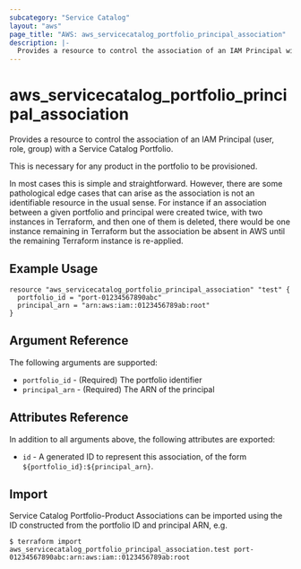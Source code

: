 ```yaml
---
subcategory: "Service Catalog"
layout: "aws"
page_title: "AWS: aws_servicecatalog_portfolio_principal_association"
description: |-
  Provides a resource to control the association of an IAM Principal with a Service Catalog Portfolio
---
```


# aws_servicecatalog_portfolio_principal_association

Provides a resource to control the association of an IAM Principal (user, role, group) 
with a Service Catalog Portfolio.

This is necessary for any product in the portfolio to be provisioned.

In most cases this is simple and straightforward. 
However, there are some pathological edge cases that can arise 
as the association is not an identifiable resource in the usual sense. 
For instance if an association between a given portfolio and principal were created twice,
with two instances in Terraform, and then one of them is deleted, 
there would be one instance remaining in Terraform but
the association be absent in AWS until the remaining Terraform instance is re-applied.   


## Example Usage

```hcl
resource "aws_servicecatalog_portfolio_principal_association" "test" {
  portfolio_id = "port-01234567890abc"
  principal_arn = "arn:aws:iam::0123456789ab:root"
}
```

## Argument Reference

The following arguments are supported:

* `portfolio_id` - (Required) The portfolio identifier
* `principal_arn` - (Required) The ARN of the principal


## Attributes Reference

In addition to all arguments above, the following attributes are exported:

* `id` - A generated ID to represent this association, of the form `${portfolio_id}:${principal_arn}`.


## Import

Service Catalog Portfolio-Product Associations can be imported using the ID constructed 
from the portfolio ID and principal ARN, e.g.

```
$ terraform import aws_servicecatalog_portfolio_principal_association.test port-01234567890abc:arn:aws:iam::0123456789ab:root
```

